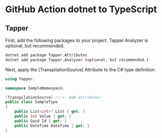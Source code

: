 # GitHub Action dotnet to TypeScript

## Tapper

First, add the following packages to your project. Tapper.Analyzer is optional, but recommended.

```sh
dotnet add package Tapper.Attributes
dotnet add package Tapper.Analyzer (optional, but recommended.)
```

Next, apply the [TranspilationSource] Attribute to the C# type definition.

```c#
using Tapper;

namespace SampleNamespace;

[TranspilationSource] // <- Add attribute!
public class SampleType
{
    public List<int>? List { get; }
    public int Value { get; }
    public Guid Id { get; }
    public DateTime DateTime { get; }
}
```

